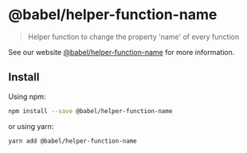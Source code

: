 # @babel/helper-function-name

> Helper function to change the property 'name' of every function

See our website [@babel/helper-function-name](https://babeljs.io/docs/babel-helper-function-name) for more information.

## Install

Using npm:

```sh
npm install --save @babel/helper-function-name
```

or using yarn:

```sh
yarn add @babel/helper-function-name
```

